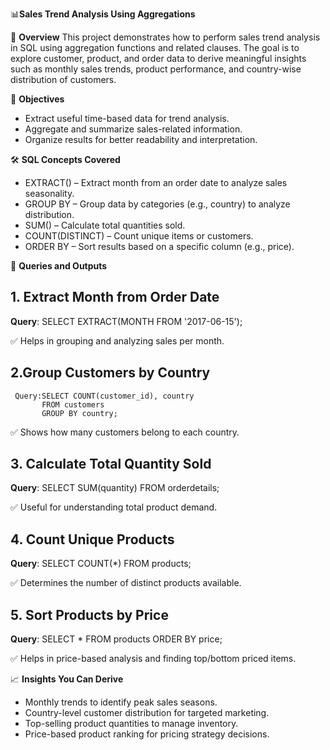 📊**Sales Trend Analysis Using Aggregations**

📌 **Overview**
This project demonstrates how to perform sales trend analysis in SQL using aggregation functions and related clauses. The goal is to explore customer, product, and order data to derive meaningful insights such as monthly sales trends, product performance, and country-wise distribution of customers.

🎯 **Objectives**
- Extract useful time-based data for trend analysis.
- Aggregate and summarize sales-related information.
- Organize results for better readability and interpretation.

🛠️ **SQL Concepts Covered**
- EXTRACT() – Extract month from an order date to analyze sales seasonality.
- GROUP BY – Group data by categories (e.g., country) to analyze distribution.
- SUM() – Calculate total quantities sold.
- COUNT(DISTINCT) – Count unique items or customers.
- ORDER BY – Sort results based on a specific column (e.g., price).

📂 **Queries and Outputs**
## 1. Extract Month from Order Date
   **Query**: SELECT EXTRACT(MONTH FROM '2017-06-15');
   
✅ Helps in grouping and analyzing sales per month.

## 2.Group Customers by Country
     Query:SELECT COUNT(customer_id), country
           FROM customers
           GROUP BY country;
           
✅ Shows how many customers belong to each country.

## 3. Calculate Total Quantity Sold
   **Query**: SELECT SUM(quantity)
          FROM orderdetails;
          
✅ Useful for understanding total product demand.

## 4. Count Unique Products
   **Query**: SELECT COUNT(*)
          FROM products;
          
✅ Determines the number of distinct products available.

## 5. Sort Products by Price
   **Query**: SELECT * FROM products
          ORDER BY price;
          
✅ Helps in price-based analysis and finding top/bottom priced items.

📈 **Insights You Can Derive**
- Monthly trends to identify peak sales seasons.
- Country-level customer distribution for targeted marketing.
- Top-selling product quantities to manage inventory.
- Price-based product ranking for pricing strategy decisions.
